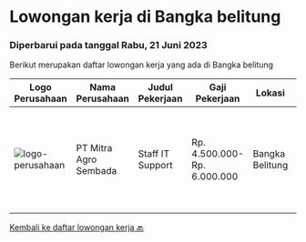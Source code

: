 
  # Lowongan kerja di Bangka belitung

  ### Diperbarui pada tanggal Rabu, 21 Juni 2023

  Berikut merupakan daftar lowongan kerja yang ada di Bangka belitung

  |Logo Perusahaan | Nama Perusahaan | Judul Pekerjaan | Gaji Pekerjaan | Lokasi | Deskripsi | Tanggal diunggah | Pranala |
  | -------------- | --------------- | --------------- | --------- | --------- | -------------- | ------- | ----------- |
  |![logo-perusahaan](https://image-service-cdn.seek.com.au/6042521c04bd2c47d69d3b760ab86a8e41e362f4/ee4dce1061f3f616224767ad58cb2fc751b8d2dc)|PT Mitra Agro Sembada|Staff IT Support|Rp. 4.500.000-Rp. 6.000.000|Bangka Belitung|PT. Mitra Agro Sembada membutuhkan Staff IT yang kompeten di bidangnya,dengan kualifikasi:Tanggung Jawab Pekerjaan : Menjaga keamanan sistem operasi...|Jumat, 26 Mei 2023|https://www.jobstreet.co.id/id/job/staff-it-support-4348096?token=0~34eece67-ed8a-457a-bfe5-b80b6c4dc838&sectionRank=1&jobId=jobstreet-id-job-4348096|


  [Kembali ke daftar lowongan kerja 🔙](../README.md#daftar-lowongan-kerja)
  